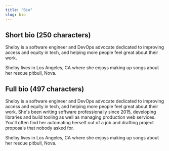 ```yaml
---
title: "Bio"
slug: bio
---
```


## Short bio (250 characters)

Shelby is a software engineer and DevOps advocate
dedicated to improving access and equity in tech,
and helping more people feel great about their work.

Shelby lives in Los Angeles, CA
where she enjoys making up songs about her rescue pitbull, Nova.

## Full bio (497 characters)

Shelby is a software engineer and DevOps advocate
dedicated to improving access and equity in tech,
and helping more people feel great about their work.
She's been writing software professionally since 2015,
developing libraries and build tooling as well as
managing production web services.
You'll often find her automating herself out of a job
and drafting project proposals that nobody asked for.

Shelby lives in Los Angeles, CA
where she enjoys making up songs about her rescue pitbull, Nova.
